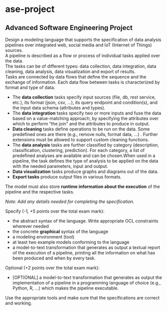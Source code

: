 # ase-project
## Advanced Software Engineering Project
Design a modeling language that supports the specification of data analysis pipelines over integrated web, social media and IoT (Internet of Things) sources.  
A pipeline is described as a flow or process of individual tasks applied over the data.  
The tasks can be of different types: data collection,  data integration, data cleaning, data analysis, data visualization and export of results.  
Tasks are connected by data flows that define the sequence and the exchange of information. Each data flow between tasks is characterized by format and type of data.  
* The **data collection** tasks specify input sources (file, db, rest service, etc.), its format (json, csv, …), its query endpoint and condition(s), and the input data schema (attributes and types). 
* The **data integration** tasks specify two or more inputs and fuse the data based on a value-matching approach, by specifying the attributes over which to perform “the join” and the attributes to produce in output.
* **Data cleaning** tasks define operations to be run on the data. Some predefined ones are there (e.g., remove nulls, format data, …) . Further extensions must be allowed to support custom cleaning functions.
* The **data analysis** tasks are further classified by category (description, classification, clustering, prediction).  For each category, a list of predefined analyses are available and can be chosen.When used in a pipeline, the task defines the type of analysis to be applied on the data with the needed parameters, input and output.
* **Data visualization** tasks produce graphs and diagrams out of the data. 
* **Export tasks** produce output files in various formats.

The model must also store **runtime information about the execution** of the pipeline and the respective tasks.

*Note: Add any details needed for completing the specification.*

Specify (-1, +5 points over the total exam mark):
* the abstract syntax of the language. Write appropriate OCL constraints wherever needed
* the concrete **graphical** syntax of the language
* a modeling environment (tool)
* at least two example models conforming to the language
* a model-to-text transformation that generates as output a textual report of the execution of a pipeline, printing all the information on what has been produced and when by every task.

Optional  (+2 points over the total exam mark):
* [OPTIONAL] a model-to-text transformation that generates as output the implementation of a pipeline in a programming language of choice (e.g., Python, R, …) which makes the pipeline executable.

Use the appropriate tools and make sure that the specifications are correct and working.
